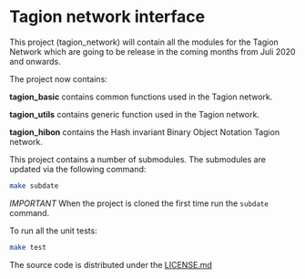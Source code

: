 # Tagion network interface
This project (tagion_network) will contain all the modules for the Tagion Network which are going to be release in the coming months from Juli 2020 and onwards.

The project now contains:

**tagion_basic** contains common functions used in the Tagion network.

**tagion_utils** contains generic function used in the Tagion network.

**tagion_hibon** contains the Hash invariant Binary Object Notation Tagion network.


This project contains a number of submodules. The submodules are updated via the following command:

```bash
make subdate
```

*IMPORTANT* When the project is cloned the first time run the `subdate` command.



To run all the unit tests:

```bash
make test
```

The source code is distributed under the  [LICENSE.md](LICENSE.md)

